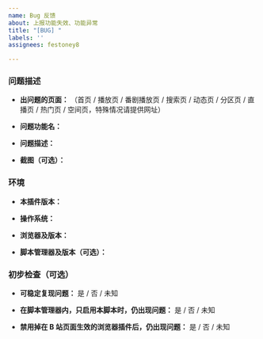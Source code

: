 ```yaml
---
name: Bug 反馈
about: 上报功能失效、功能异常
title: "[BUG] "
labels: ''
assignees: festoney8

---
```


### 问题描述

- **出问题的页面：** （首页 / 播放页 / 番剧播放页 / 搜索页 / 动态页 / 分区页 / 直播页 / 热门页 / 空间页，特殊情况请提供网址）

- **问题功能名：**

- **问题描述：**

- **截图（可选）：**

### 环境

- **本插件版本：**

- **操作系统：**

- **浏览器及版本：**

- **脚本管理器及版本（可选）：**

### 初步检查（可选）

- **可稳定复现问题：** 是 / 否 / 未知

- **在脚本管理器内，只启用本脚本时，仍出现问题：** 是 / 否 / 未知

- **禁用掉在 B 站页面生效的浏览器插件后，仍出现问题：** 是 / 否 / 未知

